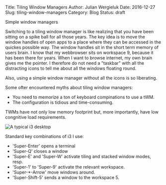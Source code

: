 Title: Tiling Window Managers
Author: Julian Wergieluk
Date: 2016-12-27
Slug: tiling-window-managers
Category: Blog
Status: draft

Simple window managers

Switching to a tiling window manager is like realizing that you have been
sitting on a spike ball for all those years. The key idea is to move the window
handles of open apps to a place where they can be accessed in the quickes
possible way. The window handles sit in the short term memory of users brain. I
know that my webbrowser sits on workspace 9, because it has been there for
years. When I want to browse internet, my own brain gives me the pointer. I
therefore do not need a "taskbar" with all the distracting icons to tell me
about all the windows floating round.

Also, using a simple window manager without all the icons is so liberating.

Some ofter encountered myths about tiling window managers: 

* You need to memorize a ton of keyboard compinations to use a tWM. 
* The configuration is tidious and time-consuming. 


TWMs have not only low memory footprint but, more importantly, have low congnitive load requirements. 

![A typical i3 desktop]({filename}/img/i3-empty-desktop.png)

Standard key combinations of i3 I use:

* 'Super-Enter' opens a terminal
* 'Super-Q' closes a window
* 'Super-E' and 'Super-W' activate tiling and stacked window modes, resp.
* 'Super-1' to 'Super-9' activate the relevant workspace.
* 'Super-*-Arrow' move windows around.
* 'Super-Shift-5' sends a window to the workspace 5.



